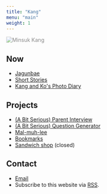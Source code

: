 ```yaml
---
title: "Kang"
menu: "main"
weight: 1
---
```

<style>
img{
opacity:0.5;
transition: 1s ease;
}

img:hover{
opacity:1;
transition: 1s ease;
}
</style>

![Minsuk Kang](https://bear-images.sfo2.cdn.digitaloceanspaces.com/jagunbae/kakaotalk_photo_2024-10-22-17-40-36-003.webp "Minsuk Kang Profile Picture")

## Now
- [Jagunbae](https://en.jagunbae.com)
- [Short Stories](https://kangminsuk.com/tags/stories/)
- [Kang and Ko's Photo Diary](https://us.jagunbae.com)

## Projects
- [(A Bit Serious) Parent Interview](https://kangminsuk.com/interview/)
- [(A Bit Serious) Question Generator](https://kangminsuk.com/conversation/)
- [Mal-muh-lee](https://kangminsuk.com/mal/)
- [Bookmarks](https://links.kangminsuk.com/bookmarks/shared)
- [Sandwich shop](https://reviews.cheesylazy.com/) (closed)

## Contact
- [Email](https://letterbird.co/kang)
- Subscribe to this website via [RSS](https://kangminsuk.com/blog/index.xml).
